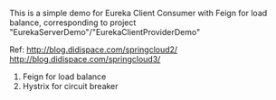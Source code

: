 This is a simple demo for Eureka Client Consumer with Feign for load balance, corresponding to project "EurekaServerDemo"/"EurekaClientProviderDemo"

Ref:
http://blog.didispace.com/springcloud2/
http://blog.didispace.com/springcloud3/

1. Feign for load balance
2. Hystrix for circuit breaker